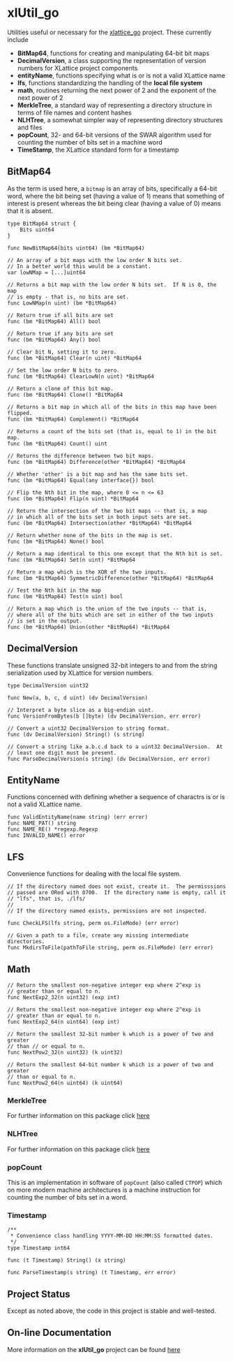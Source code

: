# xlUtil_go

Utilities useful or necessary for the
[xlattice_go](https://jddixon.github.iio/xlattice_go)
project.  These currently include

* **BitMap64**, functions for creating and manipulating 64-bit bit maps
* **DecimalVersion**, a class supporting the representation of version
  numbers for XLattice project components
* **entityName**, functions specifying what is or is not a valid XLattice name
* **lfs**, functions standardizing the handling of the **local file system**
* **math**, routines returning the next power of 2 and the exponent of the
  next power of 2
* **MerkleTree**, a standard way of representing a directory structure
  in terms of file names and content hashes
* **NLHTree**, a somewhat simpler way of representing directory structures
  and files
* **popCount**, 32- and 64-bit versions of the SWAR algorithm used for
  counting the number of bits set in a machine word
* **TimeStamp**, the XLattice standard form for a timestamp

## BitMap64

As the term is used here, a `bitmap` is an array of bits, specifically
a 64-bit word, where the bit being set (having a value of 1) means that
something of interest is present whereas the bit being clear (having a
value of 0) means that it is absent.

	type BitMap64 struct {
		Bits uint64
	}
	
	func NewBitMap64(bits uint64) (bm *BitMap64)
	
	// An array of a bit maps with the low order N bits set.
	// In a better world this would be a constant.
	var lowNMap = [...]uint64
	
	// Returns a bit map with the low order N bits set.  If N is 0, the map
	// is empty - that is, no bits are set.
	func LowNMap(n uint) (bm *BitMap64)
	
	// Return true if all bits are set
	func (bm *BitMap64) All() bool
	
	// Return true if any bits are set
	func (bm *BitMap64) Any() bool
	
	// Clear bit N, setting it to zero.
	func (bm *BitMap64) Clear(n uint) *BitMap64
	
	// Set the low order N bits to zero.
	func (bm *BitMap64) ClearLowN(n uint) *BitMap64
	
	// Return a clone of this bit map.
	func (bm *BitMap64) Clone() *BitMap64
	
	// Returns a bit map in which all of the bits in this map have been flipped.
	func (bm *BitMap64) Complement() *BitMap64
	
	// Returns a count of the bits set (that is, equal to 1) in the bit map.
	func (bm *BitMap64) Count() uint
	
	// Returns the difference between two bit maps.
	func (bm *BitMap64) Difference(other *BitMap64) *BitMap64
	
	// Whether 'other' is a bit map and has the same bits set.
	func (bm *BitMap64) Equal(any interface{}) bool
	
	// Flip the Nth bit in the map, where 0 <= n <= 63
	func (bm *BitMap64) Flip(n uint) *BitMap64
	
	// Return the intersection of the two bit maps -- that is, a map
	// in which all of the bits set in both input sets are set.
	func (bm *BitMap64) Intersection(other *BitMap64) *BitMap64
	
	// Return whether none of the bits in the map is set.
	func (bm *BitMap64) None() bool
	
	// Return a map identical to this one except that the Nth bit is set.
	func (bm *BitMap64) Set(n uint) *BitMap64
	
	// Return a map which is the XOR of the two inputs.
	func (bm *BitMap64) SymmetricDifference(other *BitMap64) *BitMap64
	
	// Test the Nth bit in the map
	func (bm *BitMap64) Test(n uint) bool
	
	// Return a map which is the union of the two inputs -- that is,
	// where all of the bits which are set in either of the two inputs
	// is set in the output.
	func (bm *BitMap64) Union(other *BitMap64) *BitMap64

## DecimalVersion

These functions translate unsigned 32-bit integers to and from the
string serialization used by XLattice for version numbers.

	type DecimalVersion uint32
	
	func New(a, b, c, d uint) (dv DecimalVersion)
	
	// Interpret a byte slice as a big-endian uint.
	func VersionFromBytes(b []byte) (dv DecimalVersion, err error)
	
	// Convert a uint32 DecimalVersion to string format.
	func (dv DecimalVersion) String() (s string)
	
	// Convert a string like a.b.c.d back to a uint32 DecimalVersion.  At
	// least one digit must be present.
	func ParseDecimalVersion(s string) (dv DecimalVersion, err error)

## EntityName

Functions concerned with defining whether a sequence of charactrs
is or is not a valid XLattice name.

	func ValidEntityName(name string) (err error)
	func NAME_PAT() string
	func NAME_RE() *regexp.Regexp
	func INVALID_NAME() error

## LFS

Convenience functions for dealing with the local file system.

	// If the directory named does not exist, create it.  The permisssions
	// passed are ORed with 0700.  If the directory name is empty, call it
	// "lfs", that is, ./lfs/
	//
	// If the directory named exists, permissions are not inspected.
	
	func CheckLFS(lfs string, perm os.FileMode) (err error)
	
	// Given a path to a file, create any missing intermediate directories.
	func MkdirsToFile(pathToFile string, perm os.FileMode) (err error)
## Math

	// Return the smallest non-negative integer exp where 2^exp is
	// greater than or equal to n.
	func NextExp2_32(n uint32) (exp int)
	
	// Return the smallest non-negative integer exp where 2^exp is
	// greater than or equal to n.
	func NextExp2_64(n uint64) (exp int)
	
	// Return the smallest 32-bit number k which is a power of two and greater
	// than // or equal to n.
	func NextPow2_32(n uint32) (k uint32)
	
	// Return the smallest 64-bit number k which is a power of two and greater
	// than or equal to n.
	func NextPow2_64(n uint64) (k uint64)

### MerkleTree

For further information on this package click
[here](https://jddixon.github.io/xlUtil_go/merkletree.html)

### NLHTree

For further information on this package click
[here](https://jddixon.github.io/xlUtil_go/nlhtree.html)

### popCount

This is an implementation in software of `popCount` (also called `CTPOP`)
which on more
modern machine architectures is a machine instruction for counting
the number of bits set in a word.

### Timestamp

	/**
	 * Convenience class handling YYYY-MM-DD HH:MM:SS formatted dates.
	 */
	type Timestamp int64
	
	func (t Timestamp) String() (x string)
	
	func ParseTimestamp(s string) (t Timestamp, err error)

## Project Status

Except as noted above, the code in this project is stable and well-tested.

## On-line Documentation

More information on the **xlUtil_go** project can be found
[here](://jddixon.github.io/xlUtil_go)

